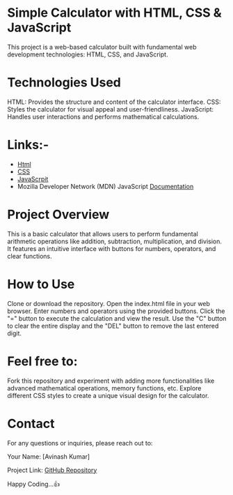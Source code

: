 # Simple Calculator with HTML, CSS & JavaScript
This project is a web-based calculator built with fundamental web development technologies: HTML, CSS, and JavaScript.

# Technologies Used
HTML: Provides the structure and content of the calculator interface.
CSS: Styles the calculator for visual appeal and user-friendliness.
JavaScript: Handles user interactions and performs mathematical calculations.

# Links:-
* [Html](https://www.w3schools.com/html/)
* [CSS](https://www.w3schools.com/css/)
* [JavaScrpit](https://www.w3schools.com/js/)
* Mozilla Developer Network (MDN) JavaScript [Documentation](https://developer.mozilla.org/en-US/docs/Web/JavaScript)

# Project Overview
This is a basic calculator that allows users to perform fundamental arithmetic operations like addition, subtraction, multiplication, and division. It features an intuitive interface with buttons for numbers, operators, and clear functions.

# How to Use
Clone or download the repository.
Open the index.html file in your web browser.
Enter numbers and operators using the provided buttons.
Click the "=" button to execute the calculation and view the result.
Use the "C" button to clear the entire display and the "DEL" button to remove the last entered digit.

# Feel free to:
Fork this repository and experiment with adding more functionalities like advanced mathematical operations, memory functions, etc.
Explore different CSS styles to create a unique visual design for the calculator.

# Contact

For any questions or inquiries, please reach out to:

Your Name: [Avinash Kumar]

Project Link: [GitHub Repository](https://github.com/AvinashS97/Calculator)

Happy Coding...👍

